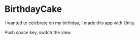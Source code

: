 # BirthdayCake

I wanted to celebrate on my birthday, I made this app with Unity.

Push space key, switch the view.
